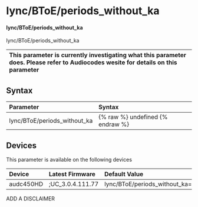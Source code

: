 ﻿---
description: lync/BToE/periods_without_ka
search: false
---

# lync/BToE/periods_without_ka

#### lync/BToE/periods_without_ka

lync/BToE/periods_without_ka


| This parameter is currently investigating what this parameter does. Please refer to Audiocodes wesite for details on this parameter | 
| :--- |

## Syntax
| Parameter | Syntax |
| :--- | :--- |
|lync/BToE/periods_without_ka | {% raw %} undefined {% endraw %}|

## Devices
This parameter is available on the following devices

| Device | Latest Firmware | Default Value |
|:---|:---|:---|
| audc450HD | ;UC_3.0.4.111.77 | lync/BToE/periods_without_ka=300 

ADD A DISCLAIMER
